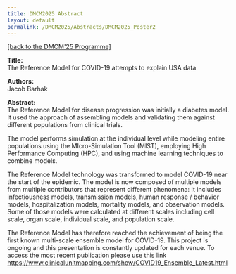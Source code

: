 ```yaml
---
title: DMCM2025 Abstract
layout: default
permalink: /DMCM2025/Abstracts/DMCM2025_Poster2
---
```


[[back to the DMCM'25 Programme]](https://disease-maps.io/DMCM2025/programme/)

**Title:** \
The Reference Model for COVID-19 attempts to explain USA data

**Authors:** \
Jacob Barhak

**Abstract:** \
The Reference Model for disease progression was initially a diabetes model. It used the approach of assembling models and validating them against different populations from clinical trials.

The model performs simulation at the individual level while modeling entire populations using the MIcro-Simulation Tool (MIST), employing High Performance Computing (HPC), and using machine learning techniques to combine models.

The Reference Model technology was transformed to model COVID-19 near the start of the epidemic. The model is now composed of multiple models from multiple contributors that represent different phenomena: It includes infectiousness models, transmission models, human response / behavior models, hospitalization models, mortality models, and observation models. Some of those models were calculated at different scales including cell scale, organ scale, individual scale, and population scale.

The Reference Model has therefore reached the achievement of being the first known multi-scale ensemble model for COVID-19. This project is ongoing and this presentation is constantly updated for each venue. To access the most recent publication please use this link https://www.clinicalunitmapping.com/show/COVID19_Ensemble_Latest.html

